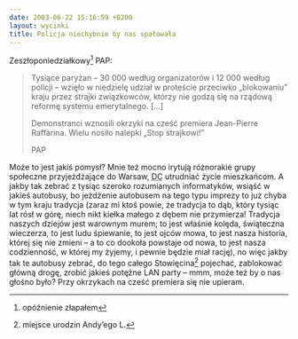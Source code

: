 ```yaml
---
date: 2003-06-22 15:16:59 +0200
layout: wycinki
title: Policja niechybnie by nas spałowała
---
```


Zeszłoponiedziałkowy[^1] PAP:

> Tysiące paryżan – 30 000 według organizatorów i 12 000 według policji – wzięło w niedzielę udział w proteście przeciwko „blokowaniu” kraju przez strajki związkowców, którzy nie godzą się na rządową reformę systemu emerytalnego. […]
>
> Demonstranci wznosili okrzyki na cześć premiera Jean-Pierre Raffarina. Wielu nosiło nalepki „Stop strajkowi!”
>
> PAP

Może to jest jakiś pomysł? Mnie też mocno irytują różnorakie grupy społeczne przyjeżdżające do Warsaw, <acronym title='Default City'>DC</acronym> utrudniać życie mieszkańcom. A jakby tak zebrać z tysiąc szeroko rozumianych informatyków, wsiąść w jakieś autobusy, bo jeżdżenie autobusem na tego typu imprezy to już chyba w tym kraju tradycja (zaraz mi ktoś powie, że tradycja to dąb, który tysiąc lat rósł w górę, niech nikt kiełka małego z dębem nie przymierza! Tradycja naszych dziejów jest warownym murem; to jest właśnie kolęda, świąteczna wieczerza, to jest ludu śpiewanie, to jest ojców mowa, to jest nasza historia, której się nie zmieni – a to co dookoła powstaje od nowa, to jest nasza codzienność, w której my żyjemy, i pewnie będzie miał rację), no więc jakby tak te autobusy zebrać, do tego całego Stowięcina[^2] pojechać, zablokować główną drogę, zrobić jakieś potężne LAN party – mmm, może też by o nas głośno było? Przy okrzykach na cześć premiera się nie upieram.

[^1]: opóźnienie złapałem
[^2]: miejsce urodzin Andy’ego L.
